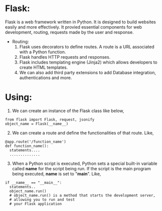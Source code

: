 # Flask:
Flask is a web framework written in Python. It is designed to build websites easily and more effectively.
It provied essential components for web development, routing, requests made by the user and response.
- Routing:
  1. Flask uses decorators to define routes. A route is a URL associated with a Python function.
  2. Flask handles HTTP requests and responses.
  3. Flask includes templating engine (Jinja2) which allows developers to create HTML templates.
  4. We can also add third party extensions to add Database integration, authentications and more.

# Using:
1. We can create an instance of the Flask class like below, 
  ```
  from flask import Flask, request, jsonify
  object_name = Flask(__name__)
  ```
2. We can create a route and define the functionalities of that route. Like,
  ```
  @app.route('/function_name')
  def function_name():
    statements....
    ..............
  ```
3. When a Python script is executed, Python sets a special built-in variable called __name__ for the script being run. If the script is the main program being executed, __name__ is set to "__main__". Like,
  ```
  if __name__ == "__main__":
    statements..
    object_name.run()
    # object_name.run() is a method that starts the development server,
    # allowing you to run and test 
    # your Flask application
  ```
